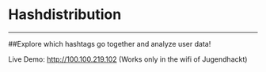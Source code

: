 # Hashdistribution
---
##Explore which hashtags go together and analyze user data!

Live Demo: http://100.100.219.102
(Works only in the wifi of Jugendhackt)
